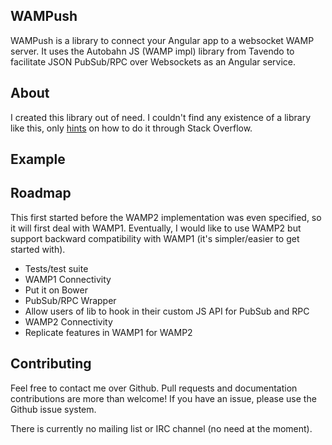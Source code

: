 WAMPush
-------

WAMPush is a library to connect your Angular app to a websocket WAMP server. It uses the Autobahn JS (WAMP impl) library from Tavendo to facilitate JSON PubSub/RPC over Websockets as an Angular service.

About
-----

I created this library out of need. I couldn't find any existence of a library like this, only [hints](http://stackoverflow.com/questions/23223619/angularjs-and-autobahn-js-wamp-implementation) on how to do it through Stack Overflow. 

Example
-------

Roadmap
-------

This first started before the WAMP2 implementation was even specified, so it will first deal with WAMP1. Eventually, I would like to use WAMP2 but support backward compatibility with WAMP1 (it's simpler/easier to get started with).

* Tests/test suite
* WAMP1 Connectivity
* Put it on Bower
* PubSub/RPC Wrapper
* Allow users of lib to hook in their custom JS API for PubSub and RPC
* WAMP2 Connectivity
* Replicate features in WAMP1 for WAMP2

Contributing
------------

Feel free to contact me over Github. Pull requests and documentation contributions are more than welcome! If you have an issue, please use the Github issue system. 

There is currently no mailing list or IRC channel (no need at the moment).

